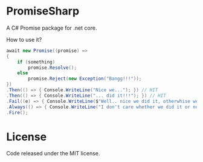 # PromiseSharp
A C# Promise package for .net core.

How to use it?

```csharp
await new Promise((promise) =>
{
    if (something)
        promise.Resolve();
    else
        promise.Reject(new Exception("Bangg!!!"));
})
.Then(() => { Console.WriteLine("Nice we..."); }) // HIT
.Then(() => { Console.WriteLine("... did it!!!"); }) // HIT
.Fail((e) => { Console.WriteLine($"Well.. nice we did it, otherwhise we'd get this error:{e.Message}"); })
.Always(() => { Console.WriteLine("I don't care whether we did it or not...Move on!"); }) // HIT
.Fire();
```

# License

Code released under the MIT license.
